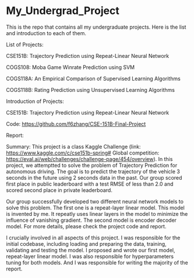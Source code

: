 # My_Undergrad_Project

This is the repo that contains all my undergraduate projects. Here is the list and introduction to each of them.

List of Projects:

CSE151B: Trajectory Prediction using Repeat-Linear Neural Network

COGS108: Moba Game Winrate Prediction using SVM

COGS118A: An Empirical Comparison of Supervised Learning Algorithms

COGS118B: Rating Prediction using Unsupervised Learning Algorithms

Introduction of Projects:

CSE151B: Trajectory Prediction using Repeat-Linear Neural Network

Code: https://github.com/f6zhang/CSE-151B-Final-Project

Report: 

Summary:
This project is a class Kaggle Challenge (link: https://www.kaggle.com/c/cse151b-spring# Global competition: https://eval.ai/web/challenges/challenge-page/454/overview). In this project, we attemptted to solve the problem of Trajectory Prediction for autonomous driving. The goal is to predict the trajectory of the vehicle 3 seconds in the future using 2 seconds data in the past. Our group scored first place in public leaderboard with a test RMSE of less than 2.0 and scored second place in private leaderboard. 

Our group successfully developed two different neural network models to solve this problem. The first one is a repeat-layer linear model. This model is invented by me. It repeatly uses linear layers in the model to minimize the influence of vanishing gradient. The second model is encoder decoder model. For more details, please check the project code and report.

I crucially involved in all aspects of this project. I was responsible for the initial codebase, including loading and preparing the data, training, validating and testing the model. I proposed and wrote our first model, repeat-layer linear model. I was also responsible for hyperparameters tuning for both models. And I was responsible for writing the majority of the report.
